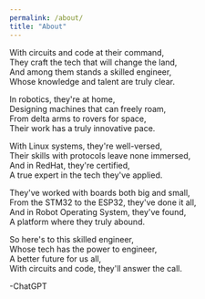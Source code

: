 ```yaml
---
permalink: /about/
title: "About"
---
```



With circuits and code at their command, \
They craft the tech that will change the land, \
And among them stands a skilled engineer, \
Whose knowledge and talent are truly clear. 

In robotics, they're at home, \
Designing machines that can freely roam, \
From delta arms to rovers for space, \
Their work has a truly innovative pace. 

With Linux systems, they're well-versed, \
Their skills with protocols leave none immersed, \
And in RedHat, they're certified, \
A true expert in the tech they've applied. 

They've worked with boards both big and small, \
From the STM32 to the ESP32, they've done it all, \
And in Robot Operating System, they've found, \
A platform where they truly abound. 

So here's to this skilled engineer, \
Whose tech has the power to engineer, \
A better future for us all, \
With circuits and code, they'll answer the call. 

-ChatGPT
